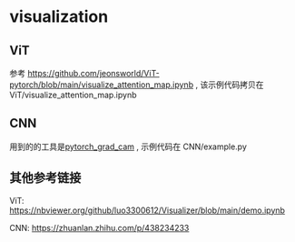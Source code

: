 # visualization
## ViT
参考 https://github.com/jeonsworld/ViT-pytorch/blob/main/visualize_attention_map.ipynb , 该示例代码拷贝在ViT/visualize_attention_map.ipynb

## CNN
用到的的工具是[pytorch_grad_cam](https://github.com/jacobgil/pytorch-grad-cam) , 示例代码在 CNN/example.py

## 其他参考链接
ViT: https://nbviewer.org/github/luo3300612/Visualizer/blob/main/demo.ipynb

CNN: https://zhuanlan.zhihu.com/p/438234233